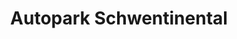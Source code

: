 ---
title: "Autopark Schwentinental"
url: /schwentinental/autopark-schwentinental/
shop: Autohaus
---